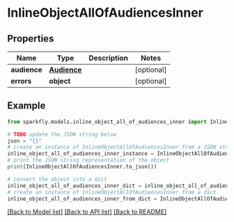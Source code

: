 # InlineObjectAllOfAudiencesInner


## Properties

Name | Type | Description | Notes
------------ | ------------- | ------------- | -------------
**audience** | [**Audience**](Audience.md) |  | [optional] 
**errors** | **object** |  | [optional] 

## Example

```python
from sparkfly.models.inline_object_all_of_audiences_inner import InlineObjectAllOfAudiencesInner

# TODO update the JSON string below
json = "{}"
# create an instance of InlineObjectAllOfAudiencesInner from a JSON string
inline_object_all_of_audiences_inner_instance = InlineObjectAllOfAudiencesInner.from_json(json)
# print the JSON string representation of the object
print(InlineObjectAllOfAudiencesInner.to_json())

# convert the object into a dict
inline_object_all_of_audiences_inner_dict = inline_object_all_of_audiences_inner_instance.to_dict()
# create an instance of InlineObjectAllOfAudiencesInner from a dict
inline_object_all_of_audiences_inner_from_dict = InlineObjectAllOfAudiencesInner.from_dict(inline_object_all_of_audiences_inner_dict)
```
[[Back to Model list]](../README.md#documentation-for-models) [[Back to API list]](../README.md#documentation-for-api-endpoints) [[Back to README]](../README.md)


